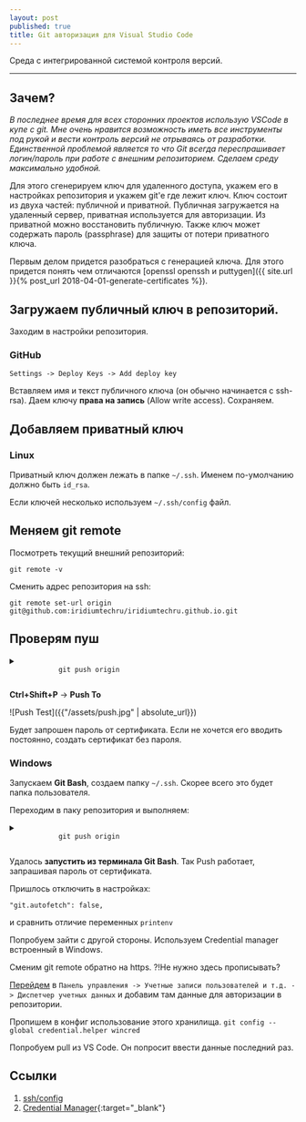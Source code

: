```yaml
---
layout: post
published: true
title: Git авторизация для Visual Studio Code
---
```


Среда с интегрированной системой контроля версий.

------
## Зачем?
*В последнее время для всех сторонних проектов использую VSCode в купе с git. Мне очень нравится возможность иметь все инструменты под рукой и вести контроль версий не отрываясь от разработки. Единственной проблемой является то что Git всегда переспрашивает логин/пароль при работе с внешним репозиторием. Сделаем среду максимально удобной.*

Для этого сгенерируем ключ для удаленного доступа, укажем его в настройках репозитория и укажем git'e где лежит ключ.
Ключ состоит из двуха частей: публичной и приватной. Публичная загружается на удаленный сервер, приватная используется для авторизации. Из приватной можно восстановить публичную. Также ключ может содержать пароль (passphrase) для защиты от потери приватного ключа.

Первым делом придется разобраться с генерацией ключа. Для этого придется понять чем отличаются [openssl openssh и puttygen]({{ site.url }}{% post_url 2018-04-01-generate-certificates %}).

## Загружаем публичный ключ в репозиторий.

Заходим в настройки репозитория.

### GitHub

`Settings -> Deploy Keys -> Add deploy key`

Вставляем имя и текст публичного ключа (он обычно начинается с ssh-rsa). Даем ключу **права на запись** (Allow write access). Сохраняем.

## Добавляем приватный ключ

### Linux
Приватный ключ должен лежать в папке `~/.ssh`. Именем по-умолчанию должно быть `id_rsa`.

Если ключей несколько используем `~/.ssh/config` файл.

## Меняем git remote

Посмотреть текущий внешний репозиторий:

`git remote -v`

Сменить адрес репозитория на ssh:

`git remote set-url origin git@github.com:iridiumtechru/iridiumtechru.github.io.git`

## Проверям пуш

<details>
    <summary>
        <code class="highlighter-rouge">
            git push origin
        </code>
    </summary>
    <pre class="highlight">
        <code>
            The authenticity of host 'github.com (192.30.253.113)' can't be established.
            RSA key fingerprint is SHA256:nThbg6kXUpJWGl7E1IGOCspRomTxdCARLviKw6E5SY8.
            Are you sure you want to continue connecting (yes/no)? yes
            Warning: Permanently added 'github.com,192.30.253.113' (RSA) to the list of known hosts.
            Everything up-to-date
        </code>
    </pre>
</details>


**Ctrl+Shift+P** -> **Push To**

![Push Test]({{"/assets/push.jpg" | absolute_url}})

Будет запрошен пароль от сертификата. Если не хочется его вводить постоянно, создать сертификат без пароля.

### Windows

Запускаем **Git Bash**, создаем папку `~/.ssh`. Скорее всего это будет папка пользователя.

Переходим в паку репозитория и выполняем:

<details>
    <summary>
        <code class="highlighter-rouge">
            git push origin
        </code>
    </summary>
    <pre class="highlight">
        <code>
            The authenticity of host 'github.com (192.30.253.112)' can't be established.
            RSA key fingerprint is SHA256:nThbg6kXUpJWGl7E1IGO1spRomTxdCARLviKw6E5SY8.
            Are you sure you want to continue connecting (yes/no)? yes
            Warning: Permanently added 'github.com,192.30.253.112' (RSA) to the list of known hosts.
            Enter passphrase for key '/c/Users/TECHRUMAIN/.ssh/id_rsa':
        </code>
    </pre>
</details>

Удалось **запустить из терминала Git Bash**. Так Push работает, запрашивая пароль от сертификата. 


Пришлось отключить в настройках:

`"git.autofetch": false,`

и сравнить отличие переменных `printenv`

Попробуем зайти с другой стороны. Используем Credential manager встроенный в Windows.

Сменим git remote обратно на https.
?!Не нужно здесь прописывать?

[Перейдем](https://support.microsoft.com/en-us/help/4026814/windows-accessing-credential-manager) в `Панель управления -> Учетные записи пользователей и т.д. -> Диспетчер учетных данных` и добавим там данные для авторизации в репозитории.

Пропишем в конфиг использование этого хранилища.
`git config --global credential.helper wincred`

Попробуем pull из VS Code. Он попросит ввести данные последний раз.

## Ссылки
1. [ssh/config](https://linux.die.net/man/5/ssh_config)
2. [Credential Manager](https://windowsnotes.ru/windows-7/dispetcher-uchetnyx-dannyx-v-windows-7/){:target="_blank"}
